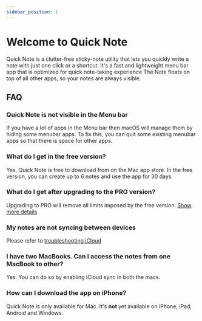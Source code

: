 ```yaml
---
sidebar_position: 1
---
```

# Welcome to Quick Note

Quick Note is a clutter-free sticky-note utility that lets you quickly write a note with just one click or a shortcut.
It's a fast and lightweight menu bar app that is optimized for quick note-taking experience
The Note floats on top of all other apps, so your notes are always visible.

## FAQ

### Quick Note is not visible in the Menu bar
If you have a lot of apps in the Menu bar then macOS will manage them by hiding some menubar apps. To fix this, you can quit some existing menubar apps so that there is space for other apps.

### What do I get in the free version?
Yes, Quick Note is free to download from on the Mac app store.
In the free version, you can create up to 6 notes and use the app for 30 days

### What do I get after upgrading to the PRO version?
Upgrading to PRO will remove all limits imposed by the free version. [Show more details](pro/upgradingToPro)

### My notes are not syncing between devices
Please refer to [troubleshooting iCloud](iCloud/iCloudTroubleShooting)

### I have two MacBooks. Can I access the notes from one MacBook to other?
Yes. You can do so by enabling iCloud sync in both the macs.

### How can I download the app on iPhone?
Quick Note is only available for Mac. It's **not** yet available on iPhone, iPad, Android and Windows.
